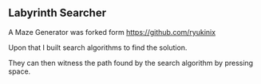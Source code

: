 ## Labyrinth Searcher

A Maze Generator was forked form https://github.com/ryukinix

Upon that I built search algorithms to find the solution. 

They can then witness the path found by the search algorithm by pressing space. 